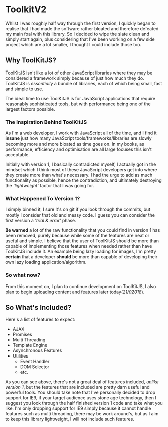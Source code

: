 # ToolkitV2
Whilst I was roughly half way through the first version, I quickly began to realise that I had made the software rather bloated and therefore defeated my main foal with this library. So I decided to wipe the slate clean and simply start again, plus considering that I've been working on a few side project which are a lot smaller, I thought I could include those too.

## Why ToolKitJS?
ToolKitJS isn't like a lot of other JavaScript libraries where they may be considered a framework simply because of just how much they do. ToolKitJS is _essentially_ a bundle of libraries, each of which being small, fast and simple to use. 

The ideal time to use ToolKitJS is for JavaScript applications that require reasonably sophisticated tools, but with performance being one of the largest factors possible. 

### The Inspiration Behind ToolKitJS
As I'm a web developer, I work with JavaScript all of the time, and I find it **insane** just how many JavaScript tools/frameworks/libraries are slowly becoming more and more bloated as time goes on. In my books, as performance, efficiency and optimisation are all large focuses this isn't acceptable. 

Initially with version 1, I basically contradicted myself, I actually got in the mindset which I think most of these JavaScript developers get into where they create more than what's necessary. I had the urge to add as much functionality as possible, hence the contradiction, and ultimately destroying the _'lightweight'_ factor that I was going for.  

### What Happened To Version 1?
I simply binned it, I sure it's on git if you look through the commits, but mostly I consider that old and messy code. I guess you can consider the first version a _'trial & error'_ phase. 

**Be warned** a lot of the raw functionality that you could find in version 1 has been removed, purely because while some of the features are neat or useful and simple. I believe that the user of ToolKitJS should be more than capable of implementing those features when needed rather than have ToolKitJS include it. An example being lazy loading for images, I'm pretty **certain** that a developer **should** be more than capable of developing their own lazy loading application/algorithm. 

### So what now? 
From this moment on, I plan to continue development on ToolKitJS, I also plan to begin uploading content and features later today(_21/02018_).


## So What's Included?
Here's a list of features to expect: 

- AJAX
- Promises
- Multi Threading
- Template Engine 
- Asynchronous Features
- Utilities 
  - Event Handler
  - DOM Selector 
  - etc.

As you can see above, there's not a great deal of features included, _unlike version 1_, but the features that are included are pretty darn useful and powerful tools. You should take note that I've personally decided to drop support for IE9, if your target audience uses stone age technology, then I suggest you look through the half finished version 1 code and take what you like. I'm only dropping support for IE9 simply because it cannot handle features such as multi threading, there may be work around's, but as I aim to keep this library lightweight, I will not include such features.
